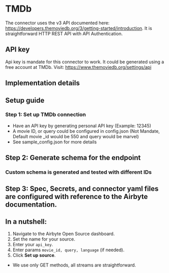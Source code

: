 # TMDb

The connector uses the v3 API documented here: https://developers.themoviedb.org/3/getting-started/introduction. It is
straightforward HTTP REST API with API Authentication.

## API key

Api key is mandate for this connector to work. It could be generated using a free account at TMDb. Visit: https://www.themoviedb.org/settings/api

## Implementation details

## Setup guide

### Step 1: Set up TMDb connection

- Have an API key by generating personal API key (Example: 12345)
- A movie ID, or query could be configured in config.json (Not Mandate, Default movie \_id would be 550 and query would be marvel)
- See sample_config.json for more details

## Step 2: Generate schema for the endpoint

### Custom schema is generated and tested with different IDs

## Step 3: Spec, Secrets, and connector yaml files are configured with reference to the Airbyte documentation.

## In a nutshell:

1. Navigate to the Airbyte Open Source dashboard.
2. Set the name for your source.
3. Enter your `api_key`.
4. Enter params `movie_id, query, language` (if needed).
5. Click **Set up source**.

- We use only GET methods, all streams are straightforward.
